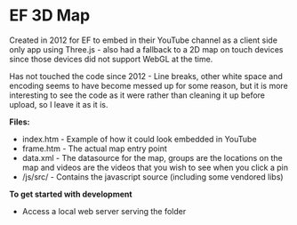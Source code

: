 # EF 3D Map

Created in 2012 for EF to embed in their YouTube channel as a client side only app using Three.js - also had a fallback to a 2D map on touch devices since those devices did not support WebGL at the time.

Has not touched the code since 2012 - Line breaks, other white space and encoding seems to have become messed up for some reason, but it is more interesting to see the code as it were rather than cleaning it up before upload, so I leave it as it is.

**Files:**
- index.htm - Example of how it could look embedded in YouTube
- frame.htm - The actual map entry point
- data.xml - The datasource for the map, groups are the locations on the map and videos are the videos that you wish to see when you click a pin
- /js/src/ - Contains the javascript source (including some vendored libs)

**To get started with development**
- Access a local web server serving the folder
